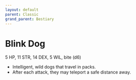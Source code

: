 ```yaml
---
layout: default
parent: Classic
grand_parent: Bestiary
---
```


# Blink Dog

5 HP, 11 STR, 14 DEX, 5 WIL, bite (d6)

- Intelligent, wild dogs that travel in packs.
- After each attack, they may teleport a safe distance away.
